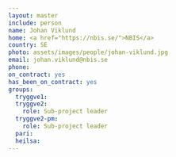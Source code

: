 ```yaml
---
layout: master
include: person
name: Johan Viklund
home: <a href="https://nbis.se/">NBIS</a>
country: SE
photo: assets/images/people/johan-viklund.jpg
email: johan.viklund@nbis.se
phone:
on_contract: yes
has_been_on_contract: yes
groups:
  tryggve1:
  tryggve2:
    role: Sub-project leader
  tryggve2-pm:
    role: Sub-project leader
  pari:
  heilsa:
---
```

